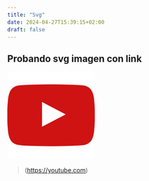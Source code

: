 ```yaml
---
title: "Svg"
date: 2024-04-27T15:39:15+02:00
draft: false
---
```

## Probando svg imagen con link
![youtube](/static/img/links/youtube.jpg)
> (https://youtube.com)
